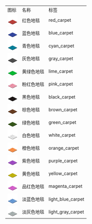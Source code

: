 <table>
	<tablebody>
		<tr>
			<td>图标</td>
			<td>名称</td>
			<td>标签</td>
		</tr>
		<tr>
			<td><img src="../../mc_icon/decorations/carpet/red_carpet.png"></td>
			<td>红色地毯</td>
			<td>red_carpet</td>
		</tr>
		<tr>
			<td><img src="../../mc_icon/decorations/carpet/blue_carpet.png"></td>
			<td>蓝色地毯</td>
			<td>blue_carpet</td>
		</tr>
		<tr>
			<td><img src="../../mc_icon/decorations/carpet/cyan_carpet.png"></td>
			<td>青色地毯</td>
			<td>cyan_carpet</td>
		</tr>
		<tr>
			<td><img src="../../mc_icon/decorations/carpet/gray_carpet.png"></td>
			<td>灰色地毯</td>
			<td>gray_carpet</td>
		</tr>
		<tr>
			<td><img src="../../mc_icon/decorations/carpet/lime_carpet.png"></td>
			<td>黄绿色地毯</td>
			<td>lime_carpet</td>
		</tr>
		<tr>
			<td><img src="../../mc_icon/decorations/carpet/pink_carpet.png"></td>
			<td>粉红色地毯</td>
			<td>pink_carpet</td>
		</tr>
		<tr>
			<td><img src="../../mc_icon/decorations/carpet/black_carpet.png"></td>
			<td>黑色地毯</td>
			<td>black_carpet</td>
		</tr>
		<tr>
			<td><img src="../../mc_icon/decorations/carpet/brown_carpet.png"></td>
			<td>棕色地毯</td>
			<td>brown_carpet</td>
		</tr>
		<tr>
			<td><img src="../../mc_icon/decorations/carpet/green_carpet.png"></td>
			<td>绿色地毯</td>
			<td>green_carpet</td>
		</tr>
		<tr>
			<td><img src="../../mc_icon/decorations/carpet/white_carpet.png"></td>
			<td>白色地毯</td>
			<td>white_carpet</td>
		</tr>
		<tr>
			<td><img src="../../mc_icon/decorations/carpet/orange_carpet.png"></td>
			<td>橙色地毯</td>
			<td>orange_carpet</td>
		</tr>
		<tr>
			<td><img src="../../mc_icon/decorations/carpet/purple_carpet.png"></td>
			<td>紫色地毯</td>
			<td>purple_carpet</td>
		</tr>
		<tr>
			<td><img src="../../mc_icon/decorations/carpet/yellow_carpet.png"></td>
			<td>黄色地毯</td>
			<td>yellow_carpet</td>
		</tr>
		<tr>
			<td><img src="../../mc_icon/decorations/carpet/magenta_carpet.png"></td>
			<td>品红色地毯</td>
			<td>magenta_carpet</td>
		</tr>
		<tr>
			<td><img src="../../mc_icon/decorations/carpet/light_blue_carpet.png"></td>
			<td>淡蓝色地毯</td>
			<td>light_blue_carpet</td>
		</tr>
		<tr>
			<td><img src="../../mc_icon/decorations/carpet/light_gray_carpet.png"></td>
			<td>淡灰色地毯</td>
			<td>light_gray_carpet</td>
		</tr>
	</tablebody>
</table>